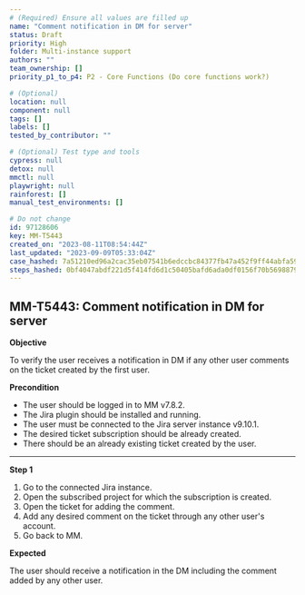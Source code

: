 ```yaml
---
# (Required) Ensure all values are filled up
name: "Comment notification in DM for server"
status: Draft
priority: High
folder: Multi-instance support
authors: ""
team_ownership: []
priority_p1_to_p4: P2 - Core Functions (Do core functions work?)

# (Optional)
location: null
component: null
tags: []
labels: []
tested_by_contributor: ""

# (Optional) Test type and tools
cypress: null
detox: null
mmctl: null
playwright: null
rainforest: []
manual_test_environments: []

# Do not change
id: 97128606
key: MM-T5443
created_on: "2023-08-11T08:54:44Z"
last_updated: "2023-09-09T05:33:04Z"
case_hashed: 7a51210ed96a2cac35eb07541b6edccbc84377fb47a452f9ff44abfa59e5bb45d79cc0dcdece2b3b9a606176b54e0748
steps_hashed: 0bf4047abdf221d5f414fd6d1c50405bafd6ada0df0156f70b56988796558e0267822e34986ac2e927439fe68414713c
---
```


<!-- (Auto-generated) Based on frontmatter's "key" and "name" -->

## MM-T5443: Comment notification in DM for server

**Objective**

To verify the user receives a notification in DM if any other user comments on the ticket created by the first user.

**Precondition**

- The user should be logged in to MM v7.8.2.
- The Jira plugin should be installed and running.
- The user must be connected to the Jira server instance v9.10.1.
- The desired ticket subscription should be already created.
- There should be an already existing ticket created by the user.

---

**Step 1**

1. Go to the connected Jira instance.
2. Open the subscribed project for which the subscription is created.
3. Open the ticket for adding the comment.
4. Add any desired comment on the ticket through any other user's account.
5. Go back to MM.

**Expected**

The user should receive a notification in the DM including the comment added by any other user.
